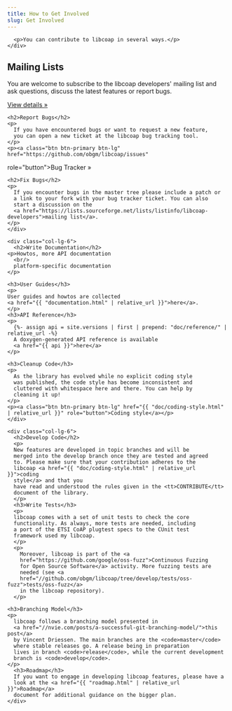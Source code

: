 ```yaml
---
title: How to Get Involved
slug: Get Involved
---
```

<div class="container">
  <div class="row">
    <div class="col-lg-12">
<!--      <h1>How to Get Involved</h1>-->

      <p>You can contribute to libcoap in several ways.</p>
    </div>
  </div>
 
  <div class="row">
    <div class="col-lg-6">
      <h2>Mailing Lists</h2>
      <p>
      You are welcome to subscribe to the libcoap developers'
      mailing list and ask questions, discuss the latest
      features or report bugs.
      </p>
      <p><a class="btn btn-primary btn-lg" href="https://lists.sourceforge.net/lists/listinfo/libcoap-developers"
  role="button">View details &raquo;</a></p>

    <h2>Report Bugs</h2>
    <p>
      If you have encountered bugs or want to request a new feature,
      you can open a new ticket at the libcoap bug tracking tool.
    </p>
    <p><a class="btn btn-primary btn-lg" href="https://github.com/obgm/libcoap/issues"
  role="button">Bug Tracker &raquo;</a></p>

    <h2>Fix Bugs</h2>
    <p>
      If you encounter bugs in the master tree please include a patch or
      a link to your fork with your bug tracker ticket. You can also
      start a discussion on the
      <a href="https://lists.sourceforge.net/lists/listinfo/libcoap-developers">mailing list</a>.
    </p>
    </div>
    
    <div class="col-lg-6">
      <h2>Write Documentation</h2>
    <p>Howtos, more API documentation
      <br/>
      platform-specific documentation
    </p>
    
    <h3>User Guides</h3>
    <p>
    User guides and howtos are collected
    <a href="{{ "documentation.html" | relative_url }}">here</a>.
    </p>
    <h3>API Reference</h3>
    <p>
      {%- assign api = site.versions | first | prepend: "doc/reference/" | relative_url -%}
      A doxygen-generated API reference is available
      <a href="{{ api }}">here</a>
    </p>
    
    <h3>Cleanup Code</h3>
    <p>
      As the library has evolved while no explicit coding style 
      was published, the code style has become inconsistent and
      cluttered with whitespace here and there. You can help by
      cleaning it up!
    </p>
    <p><a class="btn btn-primary btn-lg" href="{{ "doc/coding-style.html" | relative_url }}" role="button">Coding style</a></p>
    </div>
    
    <div class="col-lg-6">
      <h2>Develop Code</h2>
      <p>
      New features are developed in topic branches and will be
      merged into the develop branch once they are tested and agreed
      to. Please make sure that your contribution adheres to the
      libcoap <a href="{{ "doc/coding-style.html" | relative_url }}">coding
      style</a> and that you
      have read and understood the rules given in the <tt>CONTRIBUTE</tt>
      document of the library.
      </p>
      <h3>Write Tests</h3>
      <p>
      libcoap comes with a set of unit tests to check the core
      functionality. As always, more tests are needed, including
      a port of the ETSI CoAP plugtest specs to the CUnit test
      framework used my libcoap.
      </p>
      <p>
        Moreover, libcoap is part of the <a
        href="https://github.com/google/oss-fuzz">Continuous Fuzzing
        for Open Source Software</a> activity. More fuzzing tests are
        needed (see <a
        href="//github.com/obgm/libcoap/tree/develop/tests/oss-fuzz">tests/oss-fuzz</a>
        in the libcoap repository).
      </p>
      
    <h3>Branching Model</h3>
    <p>
      libcoap follows a branching model presented in
      <a href="//nvie.com/posts/a-successful-git-branching-model/">this post</a>
      by Vincent Driessen. The main branches are the <code>master</code>
      where stable releases go. A release being in preparation
      lives in branch <code>release</code>, while the current development
      branch is <code>develop</code>.
    </p>
      <h3>Roadmap</h3>
      If you want to engage in developing libcoap features, please have a
      look at the <a href="{{ "roadmap.html" | relative_url }}">Roadmap</a>
      document for additional guidance on the bigger plan.
    </div>
  </div>
</div>
